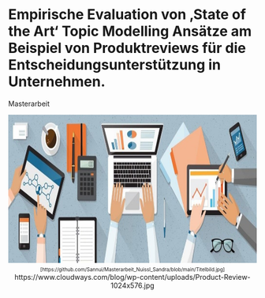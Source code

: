 # Empirische Evaluation von ‚State of the Art‘ Topic Modelling Ansätze am Beispiel von Produktreviews für die Entscheidungsunterstützung in Unternehmen.
Masterarbeit

<center><img src="Titelbild.jpg" height="300px" width="1100px"/></center>
<center><font size="1">[https://github.com/Sannui/Masterarbeit_Nuissl_Sandra/blob/main/Titelbild.jpg]</font></center>
<center>https://www.cloudways.com/blog/wp-content/uploads/Product-Review-1024x576.jpg</center>


